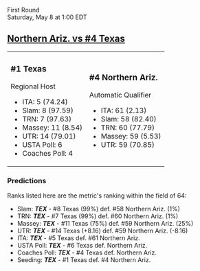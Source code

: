 First Round  
Saturday, May 8 at 1:00 EDT
## [Northern Ariz. vs #4 Texas](https://www.ncaa.com/game/5833385) 

<table><tr><td>  

### #1 Texas  

Regional Host  
- ITA: 5 (74.24)  
- Slam: 8 (97.59)  
- TRN: 7 (97.63)  
- Massey: 11 (8.54)  
- UTR: 14 (79.01)  
- USTA Poll: 6  
- Coaches Poll: 4  

</td><td>  

### #4 Northern Ariz.  

Automatic Qualifier  
- ITA: 61 (2.13)  
- Slam: 58 (82.40)  
- TRN: 60 (77.79)  
- Massey: 59 (5.53)  
- UTR: 59 (70.85)  

</td></tr></table>  

 ### Predictions  

Ranks listed here are the metric's ranking within the field of 64:  
- Slam: ***TEX*** - #8 Texas (99%) def. #58 Northern Ariz. (1%)  
- TRN: ***TEX*** - #7 Texas (99%) def. #60 Northern Ariz. (1%)  
- Massey: ***TEX*** - #11 Texas (75%) def. #59 Northern Ariz. (25%)  
- UTR: ***TEX*** - #14 Texas (+8.16) def. #59 Northern Ariz. (-8.16)  
- ITA: ***TEX*** - #5 Texas def. #61 Northern Ariz.  
- USTA Poll: ***TEX*** - #6 Texas def. Northern Ariz.  
- Coaches Poll: ***TEX*** - #4 Texas def. Northern Ariz.  
- Seeding: ***TEX*** - #1 Texas def. #4 Northern Ariz.  